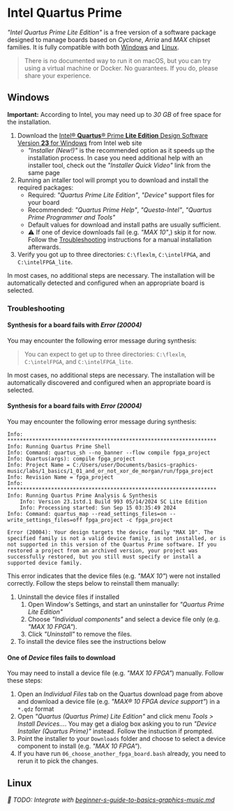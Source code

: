 # Intel Quartus Prime

_"Intel Quartus Prime Lite Edition"_ is a free version of a software package
designed to manage boards based on _Cyclone_, _Arria_ and _MAX_ chipset families.
It is fully compatible with both [Windows](#Windows) and [Linux](#Linux).

> There is no documented way to run it on macOS, but you can try
using a virtual machine or Docker. No guarantees. If you do,
please share your experience.

## Windows

**Important:** According to Intel, you may need up to _30 GB_ of free space for the installation.

1. Download the
   [Intel® **Quartus**® Prime **Lite Edition** Design Software Version **23** for Windows](https://www.intel.com/content/www/us/en/products/details/fpga/development-tools/quartus-prime/resource.html)
   from Intel web site
   * _"Installer (New!)"_ is the recommended option as it speeds up the installation process.
     In case you need additional help with an installer tool,
     check out the _"Installer Quick Video"_ link from the same page
2. Running an intaller tool will prompt you to download and install the required packages:
   * Required: _"Quartus Prime Lite Edition"_, _"Device"_ support files for your board
   * Recommended: _"Quartus Prime Help"_, _"Questa-Intel"_, _"Quartus Prime Programmer and Tools"_
   * Default values for download and install paths are usually sufficient.
   * :warning: If one of device downloads fail (e.g. _"MAX 10"_,) skip it for now.
     Follow the [Troubleshooting](#Troubleshooting) instructions
     for a manual installation afterwards.
3. Verify you got up to three directories: `C:\flexlm`, `C:\intelFPGA`, and `C:\intelFPGA_lite`.

In most cases, no additional steps are necessary. The installation will be automatically detected and configured when an appropriate board is selected.

### Troubleshooting

#### Synthesis for a board fails with _Error (20004)_

You may encounter the following error message during synthesis:

> You can expect to get up to three directories: `C:\flexlm`, `C:\intelFPGA`, and `C:\intelFPGA_lite`.

In most cases, no additional steps are necessary. The installation will be automatically discovered and configured when an appropriate board is selected.


#### Synthesis for a board fails with _Error (20004)_

You may encounter the following error message during synthesis:

```
Info: *******************************************************************
Info: Running Quartus Prime Shell
Info: Command: quartus_sh --no_banner --flow compile fpga_project
Info: Quartus(args): compile fpga_project
Info: Project Name = C:/Users/user/Documents/basics-graphics-music/labs/1_basics/1_01_and_or_not_xor_de_morgan/run/fpga_project
Info: Revision Name = fpga_project
Info: *******************************************************************
Info: Running Quartus Prime Analysis & Synthesis
    Info: Version 23.1std.1 Build 993 05/14/2024 SC Lite Edition
    Info: Processing started: Sun Sep 15 03:35:49 2024
Info: Command: quartus_map --read_settings_files=on --write_settings_files=off fpga_project -c fpga_project

Error (20004): Your design targets the device family "MAX 10". The specified family is not a valid device family, is not installed, or is not supported in this version of the Quartus Prime software. If you restored a project from an archived version, your project was successfully restored, but you still must specify or install a supported device family.
```

This error indicates that the device files (e.g. _"MAX 10"_) were not installed
correctly. Follow the steps below to reinstall them manually:

1. Uninstall the device files if installed
   1. Open Window's Settings, and start an uninstaller for
      _"Quartus Prime Lite Edition"_
   1. Choose _"Individual components"_ and select a device file only (e.g. _"MAX 10 FPGA"_).
   1. Click _"Uninstall"_ to remove the files.
1. To install the device files see the instructions below

#### One of _Device_ files fails to download

You may need to install a device file (e.g. _"MAX 10 FPGA"_) manually.
Follow these steps:

1. Open an _Individual Files_ tab on the Quartus download page from above and download a device file
   (e.g. _"MAX® 10 FPGA device support"_) in a `*.qdz` format
1. Open _"Quartus (Quartus Prime) Lite Edition"_ and
   click menu _Tools > Install Devices..._.
   You may get a dialog box asking you to run
   _"Device Installer (Quartus Prime)"_ instead. Follow the instuction if
      prompted.
1. Point the installer to your `Downloads` folder and choose to select
   a device component to install (e.g. _"MAX 10 FPGA"_).
1. If you have run `06_choose_another_fpga_board.bash` already, you
   need to rerun it to pick the changes.


## Linux

_:wrench: TODO: Integrate with [beginner-s-guide-to-basics-graphics-music.md](./beginner-s-guide-to-basics-graphics-music.md)_
